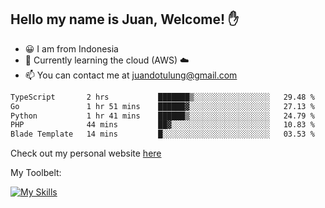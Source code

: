 ## Hello my name is Juan, Welcome! ✋

- 😀 I am from Indonesia
- 📖 Currently learning the cloud (AWS) ☁️
- 📫 You can contact me at juandotulung@gmail.com

<!--START_SECTION:waka-->

```txt
TypeScript       2 hrs           ███████▒░░░░░░░░░░░░░░░░░   29.48 %
Go               1 hr 51 mins    ██████▓░░░░░░░░░░░░░░░░░░   27.13 %
Python           1 hr 41 mins    ██████▒░░░░░░░░░░░░░░░░░░   24.79 %
PHP              44 mins         ██▓░░░░░░░░░░░░░░░░░░░░░░   10.83 %
Blade Template   14 mins         █░░░░░░░░░░░░░░░░░░░░░░░░   03.53 %
```

<!--END_SECTION:waka-->

Check out my personal website [here](https://juanchristian.com)

My Toolbelt:

[![My Skills](https://skillicons.dev/icons?i=go,js,ts,nodejs,express,react,nextjs,vue,tailwind,vite,html,css,python,php,aws,bash,linux,postgres,mysql,redis,kafka,docker,vercel,netlify,vscode,figma)](https://skillicons.dev)

